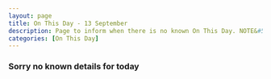 ```yaml
---
layout: page
title: On This Day - 13 September
description: Page to inform when there is no known On This Day. NOTE&#58; There may still be comments.
categories: [On This Day]
---
```


### Sorry no known details for today

